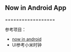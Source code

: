 ## Now in Android App
==================

参考项目：
 - [now in android](https://developer.android.com/series/now-in-android?hl=zh-cn)
 - UI参考小米时钟

